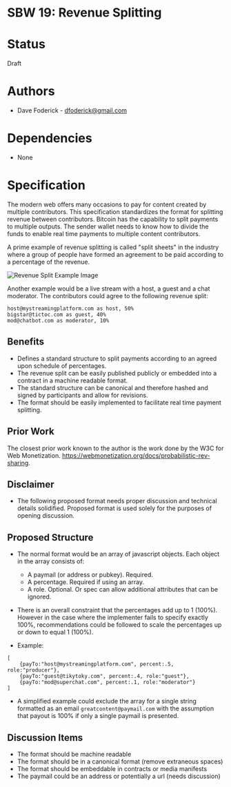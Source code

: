 SBW 19: Revenue Splitting
==================================

# Status
Draft

# Authors
* Dave Foderick - dfoderick@gmail.com

# Dependencies
* None

# Specification

The modern web offers many occasions to pay for content created by multiple contributors. This specification standardizes the format for splitting revenue between contributors. Bitcoin has the capability to split payments to multiple outputs. The sender wallet needs to know how to divide the funds to enable real time payments to multiple content contributors.

A prime example of revenue splitting is called "split sheets" in the industry where a group of people have formed an agreement to be paid according to a percentage of the revenue.

![Revenue Split Example Image](https://www.omarimc.com/wp-content/uploads/2017/06/6a00d83451b36c69e201bb089511f2970d-500wi.jpg)


Another example would be a live stream with a host, a guest and a chat moderator. The contributors could agree to the following revenue split:
```
host@mystreamingplatform.com as host, 50%
bigstar@tictoc.com as guest, 40%
mod@chatbot.com as moderator, 10%
```

## Benefits
* Defines a standard structure to split payments according to an agreed upon schedule of percentages.
* The revenue split can be easily published publicly or embedded into a contract in a machine readable format.
* The standard structure can be canonical and therefore hashed and signed by participants and allow for revisions.
* The format should be easily implemented to facilitate real time payment splitting.


## Prior Work
The closest prior work known to the author is the work done by the W3C for Web Monetization. https://webmonetization.org/docs/probabilistic-rev-sharing. 


## Disclaimer
* The following proposed format needs proper discussion and technical details solidified. Proposed format is used solely for the purposes of opening discussion.

## Proposed Structure

* The normal format would be an array of javascript objects.
Each object in the array consists of:  
	* A paymail (or address or pubkey). Required.
	* A percentage. Required if using an array.
	* A role. Optional. Or spec can allow additional attributes that can be ignored.

* There is an overall constraint that the percentages add up to 1 (100%). However in the case where the implementer fails to specify exactly 100%, recommendations could be followed to scale the percentages up or down to equal 1 (100%).

* Example: 
```
[
	{payTo:"host@mystreamingplatform.com", percent:.5, role:"producer"},
	{payTo:"guest@tikytoky.com", percent:.4, role:"guest"},
	{payTo:"mod@superchat.com", percent:.1, role:"moderator"}
]
```
* A simplified example could exclude the array for a single string formatted as an email
`greatcontent@paymail.com`
with the assumption that payout is 100% if only a single paymail is presented.

## Discussion Items

* The format should be machine readable
* The format should be in a canonical format (remove extraneous spaces)
* The format should be embeddable in contracts or media manifests
* The paymail could be an address or potentially a url (needs discussion)


